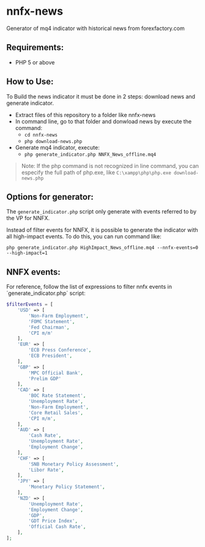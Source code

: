 # nnfx-news
Generator of mq4 indicator with historical news from forexfactory.com

## Requirements:

* PHP 5 or above

## How to Use:

To Build the news indicator it must be done in 2 steps: download news and generate indicator.

* Extract files of this repository to a folder like nnfx-news
* In command line, go to that folder and donwload news by execute the command:
    - `cd nnfx-news` 
    - `php download-news.php`
* Generate mq4 indicator, execute: 
    - `php generate_indicator.php NNFX_News_offline.mq4`

> Note: If the php command is not recognized in line command, you can especify the full path of php.exe, like `C:\xampp\php\php.exe download-news.php`

## Options for generator:

The `generate_indicator.php` script only generate with events referred to by the VP for NNFX.

Instead of filter events for NNFX, it is possible to generate the indicator with all high-impact events.
To do this, you can run command like:

`php generate_indicator.php HighImpact_News_offline.mq4 --nnfx-events=0 --high-impact=1`

## NNFX events:

For reference, follow the list of expressions to filter nnfx events in ´generate_indicator.php´ script:

```php
$filterEvents = [
    'USD' => [
        'Non-Farm Employment',
        'FOMC Statement',
        'Fed Chairman',
        'CPI m/m'
    ],
    'EUR' => [
        'ECB Press Conference',
        'ECB President',
    ],
    'GBP' => [
        'MPC Official Bank',
        'Prelim GDP'
    ],
    'CAD' => [
        'BOC Rate Statement',
        'Unemployment Rate',
        'Non-Farm Employment',
        'Core Retail Sales',
        'CPI m/m',
    ],
    'AUD' => [
        'Cash Rate',
        'Unemployment Rate',
        'Employment Change',
    ],
    'CHF' => [
        'SNB Monetary Policy Assessment',
        'Libor Rate',
    ],
    'JPY' => [
        'Monetary Policy Statement',
    ],
    'NZD' => [
        'Unemployment Rate',
        'Employment Change',
        'GDP',
        'GDT Price Index',
        'Official Cash Rate',
    ],
];
```